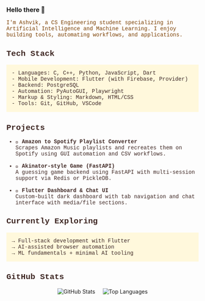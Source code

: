 ### Hello there 👋
<p style="font-family:'Courier New', monospace; color:#7B3F00;">
I'm Ashvik, a CS Engineering student specializing in Artificial Intelligence and Machine Learning.  
I enjoy building tools, automating workflows, and applications.
</p>

<h2 style="font-family:'Courier New', monospace; color:#3E2723;">Tech Stack</h2>

<pre style="font-family:'Courier New', monospace; color:#3E2723; background:#FFF8DC; padding:1em;">
- Languages: C, C++, Python, JavaScript, Dart
- Mobile Development: Flutter (with Firebase, Provider)  
- Backend: PostgreSQL  
- Automation: PyAutoGUI, Playwright  
- Markup & Styling: Markdown, HTML/CSS  
- Tools: Git, GitHub, VSCode
</pre>

<h2 style="font-family:'Courier New', monospace; color:#3E2723;">Projects</h2>

<ul style="font-family:'Courier New', monospace; color:#3E2723;">
  <li>🎵 <strong>Amazon to Spotify Playlist Converter</strong><br>
  Scrapes Amazon Music playlists and recreates them on Spotify using GUI automation and CSV workflows.</li><br>

  <li>🧠 <strong>Akinator-style Game (FastAPI)</strong><br>
  A guessing game backend using FastAPI with multi-session support via Redis or PickleDB.</li><br>

  <li>📱 <strong>Flutter Dashboard & Chat UI</strong><br>
  Custom-built dark dashboard with tab navigation and chat interface with media/file sections.</li>
</ul>

<h2 style="font-family:'Courier New', monospace; color:#3E2723;">Currently Exploring</h2>

<pre style="font-family:'Courier New', monospace; color:#3E2723; background:#FFF8DC; padding:1em;">
→ Full-stack development with Flutter
→ AI-assisted browser automation
→ ML fundamentals + minimal AI tooling
</pre>

<h2 style="font-family:'Courier New', monospace; color:#3E2723;">GitHub Stats</h2>

<div align="center" style="display: flex; justify-content: center; gap: 20px; flex-wrap: wrap;">
  <img src="https://github-readme-stats.vercel.app/api?username=AshvikMishra&show_icons=true&theme=retro&hide_border=true&title_color=7B3F00&text_color=3E2723&bg_color=FFF8DC" alt="GitHub Stats" />
  <img src="https://github-readme-stats.vercel.app/api/top-langs/?username=AshvikMishra&layout=compact&theme=retro&hide_border=true&title_color=7B3F00&text_color=3E2723&bg_color=FFF8DC" alt="Top Languages" />
</div>
